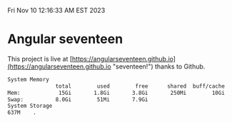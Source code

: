 Fri Nov 10 12:16:33 AM EST 2023

# Angular seventeen


This project is live at [https://angularseventeen.github.io](https://angularseventeen.github.io "seventeen!") thanks to Github.

```bash
System Memory
               total        used        free      shared  buff/cache   available
Mem:            15Gi       1.8Gi       3.8Gi       250Mi        10Gi        13Gi
Swap:          8.0Gi        51Mi       7.9Gi
System Storage
637M	.
